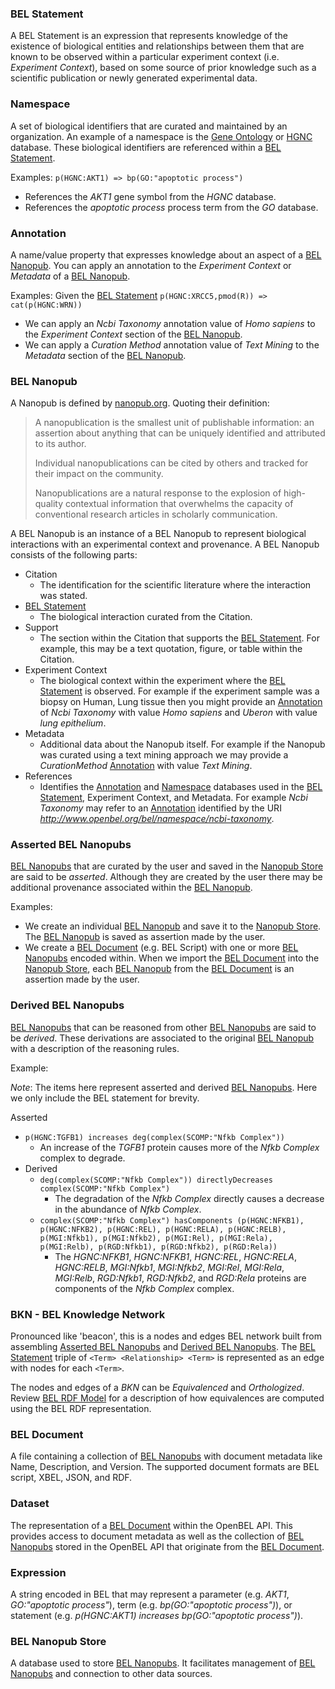 <a name="bel_statement"></a>
### BEL Statement

A BEL Statement is an expression that represents knowledge of the existence of biological entities and relationships between them that are known to be observed within a particular experiment context (i.e. *Experiment Context*), based on some source of prior knowledge such as a scientific publication or newly generated experimental data.

<a name="namespace"></a>
### Namespace

A set of biological identifiers that are curated and maintained by an organization. An example of a namespace is the [Gene Ontology][Gene Ontology] or [HGNC][HGNC] database. These biological identifiers are referenced within a [BEL Statement][BEL Statement].

Examples: `p(HGNC:AKT1) => bp(GO:"apoptotic process")`
- References the *AKT1* gene symbol from the *HGNC* database.
- References the *apoptotic process* process term from the *GO* database.

<a name="annotation"></a>
### Annotation

A name/value property that expresses knowledge about an aspect of a [BEL Nanopub][BEL Nanopub]. You can apply an annotation to the *Experiment Context* or *Metadata* of a [BEL Nanopub][BEL Nanopub].

Examples: Given the [BEL Statement][BEL Statement] `p(HGNC:XRCC5,pmod(R)) => cat(p(HGNC:WRN))`
- We can apply an *Ncbi Taxonomy* annotation value of *Homo sapiens* to the *Experiment Context* section of the [BEL Nanopub][BEL Nanopub].
- We can apply a *Curation Method* annotation value of *Text Mining* to the *Metadata* section of the [BEL Nanopub][BEL Nanopub].

<a name="bel_nanopub"></a>
### BEL Nanopub

A Nanopub is defined by [nanopub.org][nanopub.org]. Quoting their definition:

> A nanopublication is the smallest unit of publishable information: an assertion about anything that can be uniquely identified and attributed to its author.
> 
> Individual nanopublications can be cited by others and tracked for their impact on the community.
> 
> Nanopublications are a natural response to the explosion of high-quality contextual information that overwhelms the capacity of conventional research articles in scholarly communication.

A BEL Nanopub is an instance of a BEL Nanopub to represent biological interactions with an experimental context and provenance. A BEL Nanopub consists of the following parts:

- Citation
  - The identification for the scientific literature where the interaction was stated.
- [BEL Statement][BEL Statement]
  - The biological interaction curated from the Citation.
- Support
  - The section within the Citation that supports the [BEL Statement][BEL Statement]. For example, this may be a text quotation, figure, or table within the Citation.
- Experiment Context
  - The biological context within the experiment where the [BEL Statement][BEL Statement] is observed. For example if the experiment sample was a biopsy on Human, Lung tissue then you might provide an [Annotation][Annotation] of *Ncbi Taxonomy* with value *Homo sapiens* and *Uberon* with value *lung epithelium*.
- Metadata
  - Additional data about the Nanopub itself. For example if the Nanopub was curated using a text mining approach we may provide a *CurationMethod* [Annotation][Annotation] with value *Text Mining*.
- References
  - Identifies the [Annotation][Annotation] and [Namespace][Namespace] databases used in the [BEL Statement][BEL Statement], Experiment Context, and Metadata. For example *Ncbi Taxonomy* may refer to an [Annotation][Annotation] identified by the URI *http://www.openbel.org/bel/namespace/ncbi-taxonomy*.

<a name="asserted_bel_nanopubs"></a>
### Asserted BEL Nanopubs

[BEL Nanopubs][BEL Nanopubs] that are curated by the user and saved in the [Nanopub Store][Nanopub Store] are said to be *asserted*. Although they are created by the user there may be additional provenance associated within the [BEL Nanopub][BEL Nanopub].

Examples:
- We create an individual [BEL Nanopub][BEL Nanopub] and save it to the [Nanopub Store][Nanopub Store]. The [BEL Nanopub][BEL Nanopub] is saved as assertion made by the user.
- We create a [BEL Document][BEL Document] (e.g. BEL Script) with one or more [BEL Nanopubs][BEL Nanopubs] encoded within. When we import the [BEL Document][BEL Document] into the [Nanopub Store][Nanopub Store], each [BEL Nanopub][BEL Nanopub] from the [BEL Document][BEL Document] is an assertion made by the user.

<a name="derived_bel_nanopubs"></a>
### Derived BEL Nanopubs

[BEL Nanopubs][BEL Nanopubs] that can be reasoned from other [BEL Nanopubs][BEL Nanopubs] are said to be *derived*. These derivations are associated to the original [BEL Nanopub][BEL Nanopub] with a description of the reasoning rules.

Example:

*Note*: The items here represent asserted and derived [BEL Nanopubs][BEL Nanopubs]. Here we only include the BEL statement for brevity.

Asserted
- `p(HGNC:TGFB1) increases deg(complex(SCOMP:"Nfkb Complex"))`
  - An increase of the *TGFB1* protein causes more of the *Nfkb Complex* complex to degrade.
- Derived
  - `deg(complex(SCOMP:"Nfkb Complex")) directlyDecreases complex(SCOMP:"Nfkb Complex")`
    - The degradation of the *Nfkb Complex* directly causes a decrease in the abundance of *Nfkb Complex*.
  - `complex(SCOMP:"Nfkb Complex") hasComponents (p(HGNC:NFKB1), p(HGNC:NFKB2), p(HGNC:REL), p(HGNC:RELA), p(HGNC:RELB), p(MGI:Nfkb1), p(MGI:Nfkb2), p(MGI:Rel), p(MGI:Rela), p(MGI:Relb), p(RGD:Nfkb1), p(RGD:Nfkb2), p(RGD:Rela))`
    - The *HGNC:NFKB1*, *HGNC:NFKB1*, *HGNC:REL*, *HGNC:RELA*, *HGNC:RELB*, *MGI:Nfkb1*, *MGI:Nfkb2*, *MGI:Rel*, *MGI:Rela*, *MGI:Relb*, *RGD:Nfkb1*, *RGD:Nfkb2*, and *RGD:Rela* proteins are components of the *Nfkb Complex* complex.

<a name="bkn"></a>
### BKN - BEL Knowledge Network

Pronounced like 'beacon', this is a nodes and edges BEL network built from assembling [Asserted BEL Nanopubs][Asserted BEL Nanopubs] and [Derived BEL Nanopubs][Derived BEL Nanopubs]. The [BEL Statement][BEL Statement] triple of `<Term> <Relationship> <Term>` is represented as an edge with nodes for each `<Term>`.

The nodes and edges of a *BKN* can be *Equivalenced* and *Orthologized*. Review [BEL RDF Model][BEL RDF Model] for a description of how equivalences are computed using the BEL RDF representation.

<a name="bel_document"></a>
### BEL Document
A file containing a collection of [BEL Nanopubs][BEL Nanopubs] with document metadata like Name, Description, and Version. The supported document formats are BEL script, XBEL, JSON, and RDF.

<a name="dataset"></a>
### Dataset
The representation of a [BEL Document][BEL Document] within the OpenBEL API. This provides access to document metadata as well as the collection of [BEL Nanopubs][BEL Nanopub] stored in the OpenBEL API that originate from the [BEL Document][BEL Document].

<a name="expression"></a>
### Expression
A string encoded in BEL that may represent a parameter (e.g. *AKT1*, *GO:"apoptotic process"*), term (e.g. *bp(GO:"apoptotic process")*), or statement (e.g. *p(HGNC:AKT1) increases bp(GO:"apoptotic process")*).

<a name="bel_nanopub_store"></a>
### BEL Nanopub Store
A database used to store [BEL Nanopubs][BEL Nanopubs]. It facilitates management of [BEL Nanopubs][BEL Nanopubs] and connection to other data sources.

[Gene Ontology]:           http://resource.belframework.org/belframework/20150611/namespace/go-biological-process.belns
[HGNC]:                    http://resource.belframework.org/belframework/20150611/namespace/hgnc-human-genes.belns
[nanopub.org]:             http://nanopub.org
[BEL Statement]:           #bel_statement
[Namespace]:               #namespace
[Annotation]:              #annotation
[BEL Nanopub]:             #bel_nanopub
[BEL Nanopubs]:            #bel_nanopub
[Asserted BEL Nanopubs]:   #asserted_nanopubs
[Derived BEL Nanopubs]:    #derived_nanopubs
[BEL Knowledge Network]:   #bkn
[BEL Document]:            #bel_document
[Dataset]:                 #dataset
[Expression]:              #expression
[Nanopub Store]:           #bel_nanopub_store
[BEL RDF Model]:           http://wiki.openbel.org/display/OBP/BEL+RDF+Model

